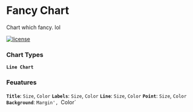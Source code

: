 # Fancy Chart
Chart which fancy. lol

[![license](https://img.shields.io/github/license/mashape/apistatus.svg)](https://github.com/GregoryHo/FancyChart/blob/master/LICENSE)

### Chart Types
**`Line Chart`**

### Feuatures
**`Title`**: `Size`, `Color`
**`Labels`**: `Size`, `Color` 
**`Line`**: `Size`, `Color`
**`Point`**: `Size`, `Color`
**`Background`**: `Margin', `Color`
